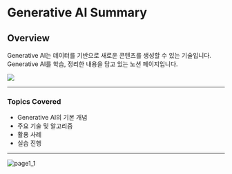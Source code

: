 # Generative AI Summary

## Overview

Generative AI는 데이터를 기반으로 새로운 콘텐츠를 생성할 수 있는 기술입니다. Generative AI를 학습, 정리한 내용을 담고 있는 노션 페이지입니다.

[<img src="https://img.shields.io/badge/Notion-000000?style=for-the-badge&logo=Notion&logoColor=white">](https://www.notion.so/AI-1591c9ad1ab2804fb0f1d4186c35ace9)

---

### Topics Covered

- Generative AI의 기본 개념
- 주요 기술 및 알고리즘
- 활용 사례
- 실습 진행

---

![page1_1](https://github.com/user-attachments/assets/f4e232c1-d485-419d-950d-39f9537aebbf)
